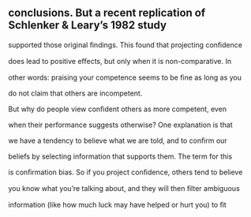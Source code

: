 ## conclusions. But a recent replication of Schlenker & Leary’s 1982 study

supported those original ﬁndings. This found that projecting conﬁdence

does lead to positive eﬀects, but only when it is non-comparative. In

other words: praising your competence seems to be ﬁne as long as you

do not claim that others are incompetent.

But why do people view conﬁdent others as more competent, even

when their performance suggests otherwise? One explanation is that

we have a tendency to believe what we are told, and to conﬁrm our

beliefs by selecting information that supports them. The term for this

is conﬁrmation bias. So if you project conﬁdence, others tend to believe

you know what you’re talking about, and they will then ﬁlter ambiguous

information (like how much luck may have helped or hurt you) to ﬁt